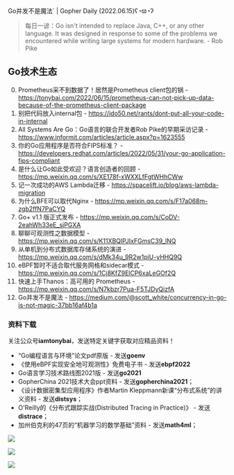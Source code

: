 Go并发不是魔法` | Gopher Daily (2022.06.15)ʕ◔ϖ◔ʔ

>每日一谚：Go isn't intended to replace Java, C++, or any other language. It was designed in response to some of the problems we encountered while writing large systems for modern hardware.  - Rob Pike

## Go技术生态

0. Prometheus采不到数据了！居然是Prometheus client包的锅 - https://tonybai.com/2022/06/15/prometheus-can-not-pick-up-data-because-of-the-prometheus-client-package
1. 别把代码放入internal包 - https://ido50.net/rants/dont-put-all-your-code-in-internal
2. All Systems Are Go：Go语言的联合开发者Rob Pike的早期采访记录 - https://www.informit.com/articles/article.aspx?p=1623555
3. 你的Go应用程序是否符合FIPS标准？ - https://developers.redhat.com/articles/2022/05/31/your-go-application-fips-compliant
4. 是什么让Go如此受欢迎？语言创造者的回顾 - https://mp.weixin.qq.com/s/XE178f-xWXXLfFgtWHhCWw
5. 记一次成功的AWS Lambda迁移 - https://spacelift.io/blog/aws-lambda-migration
6. 为什么BFE可以取代Nginx - https://mp.weixin.qq.com/s/F17a068m-zgb2ffN7PaCYQ
7. Go+ v1.1 版正式发布 - https://mp.weixin.qq.com/s/CoDV-2eahWh33eE_sjPGXA
8. 聊聊可观测性之数据模型 - https://mp.weixin.qq.com/s/K11XBQlPJIxFGmsC39_lNQ
9. 从单机到分布式数据库存储系统的演进 - https://mp.weixin.qq.com/s/dMk34u_9R2w1piU-yHHQ9Q
10. eBPF暂时不适合取代服务网格和sidecar模式 - https://mp.weixin.qq.com/s/1Cj8KfZ9ElCP6xaLeGOf2Q
11. 快速上手Thanos：高可用的 Prometheus - https://mp.weixin.qq.com/s/N7kbzr7Pua-F5TJDyQizfA
12. Go并发不是魔法 -  https://medium.com/@scott_white/concurrency-in-go-is-not-magic-37bb16af4b1a

### 资料下载

关注公众号**iamtonybai**，发送特定关键字获取对应精品资料！

* “Go编程语言与环境”论文pdf原版 - 发送**goenv**
* 《使用eBPF实现安全地可观测性》免费电子书 - 发送**ebpf2022**
* Go语言学习技术路线图2021版 - 发送**go2021**
* GopherChina 2021技术大会ppt资料 - 发送**gopherchina2021**；
* 《设计数据密集型应用程序》作者Martin Kleppmann新课“分布式系统”的讲义资料 - 发送**distsys**；
* O'Reilly的《分布式跟踪实战(Distributed Tracing in Practice)》 - 发送**distrace**；
* 加州伯克利的47页的“机器学习的数学基础”资料 - 发送**math4ml**；

![](https://mmbiz.qpic.cn/mmbiz_png/cH6WzfQ94mb54jsFJZ3Knmz8obUsf3PBShthmdSw5E01TcYmUReGkj0BWpxHak1HlnlzHvLmKax53YSGr7aNlA/0?wx_fmt=png)

![](https://mmbiz.qpic.cn/mmbiz_png/cH6WzfQ94mZsOgPXTXZgWiaE03ib9r9WFJXC6xJCA5Y6VSesOZqlGxYfODibvR7UPGxiaM7SZZNQZkRtggPXEfBdwQ/0?wx_fmt=png)

![](https://mmbiz.qpic.cn/mmbiz_png/cH6WzfQ94mb54jsFJZ3Knmz8obUsf3PBrSoqeMvoWCticN2cpU64fJ0FYQdXJhP7ia7WRh8628uOAsQYeE2NibRRw/0?wx_fmt=png)

